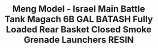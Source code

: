 ---
layout: product
title: "Meng Model - Israel Main Battle Tank Magach 6B GAL BATASH Fully Loaded Rear Basket Closed Smoke Grenade Launchers RESIN"
price: "TBA" 
desc: "N/A"
img_path: "/assets/img/MMSPS065.jpg"
brand: "N/A"
available: false
special_offer: false
new: false
soon: false
cat: "010000"
subcat: "011000"
subsubcat: "0N/A"
sifra: "MMSPS065"
---